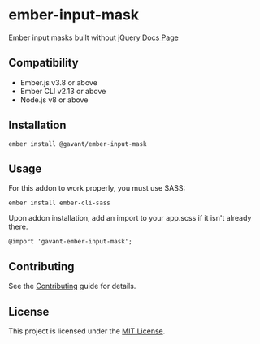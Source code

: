 # ember-input-mask

Ember input masks built without jQuery
[Docs Page](https://gavant.github.io/ember-input-mask/versions/feature/initial-creation/)

## Compatibility

-   Ember.js v3.8 or above
-   Ember CLI v2.13 or above
-   Node.js v8 or above

## Installation

```
ember install @gavant/ember-input-mask
```

## Usage

For this addon to work properly, you must use SASS:

```
ember install ember-cli-sass
```

Upon addon installation, add an import to your app.scss if it isn't already there.

```
@import 'gavant-ember-input-mask';
```

## Contributing

See the [Contributing](CONTRIBUTING.md) guide for details.

## License

This project is licensed under the [MIT License](LICENSE.md).
